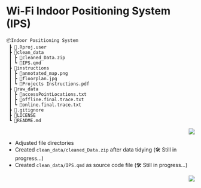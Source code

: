 # Wi-Fi Indoor Positioning System (IPS)

```
📦Indoor Positioning System
 ┣ 📂.Rproj.user
 ┣ 📂clean_data
 ┃ ┣ 📜cleaned_Data.zip
 ┃ ┗ 📜IPS.qmd
 ┣ 📂instructions
 ┃ ┣ 📜annotated_map.png
 ┃ ┣ 📜floorplan.jpg
 ┃ ┗ 📜Projects Instructions.pdf
 ┣ 📂raw_data
 ┃ ┣ 📜accessPointLocations.txt
 ┃ ┣ 📜offline.final.trace.txt
 ┃ ┗ 📜online.final.trace.txt
 ┣ 📜.gitignore
 ┣ 📜LICENSE
 ┗ 📜README.md
 ```
<p align="right">
<a href="https://github.com/cyrus-pdx/Indoor_positioning_system/tree/SingSong" target="_blank">
<img src="https://img.shields.io/badge/Wi--Fi IPS-v0.1-blue.svg?logo=Wikiquote" />
</a>
</p>

- Adjusted file directories
- Created `clean_data/cleaned_Data.zip` after data tidying (🛠️ Still in progress...)
- Created `clean_data/IPS.qmd` as source code file (🛠️ Still in progress...)

<p align="right">
<a href="https://github.com/cyrus-pdx/Indoor_positioning_system/tree/SingSong" target="_blank">
<img src="https://img.shields.io/github/last-commit/cyrus-pdx/Indoor_positioning_system/SingSong?logo=Rstudio" />
</a>
</p>
